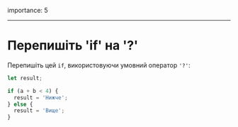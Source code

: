 importance: 5

---

# Перепишіть 'if' на '?'

Перепишіть цей `if`, використовуючи умовний оператор `'?'`:

```js
let result;

if (a + b < 4) {
  result = 'Нижче';
} else {
  result = 'Вище';
}
```
